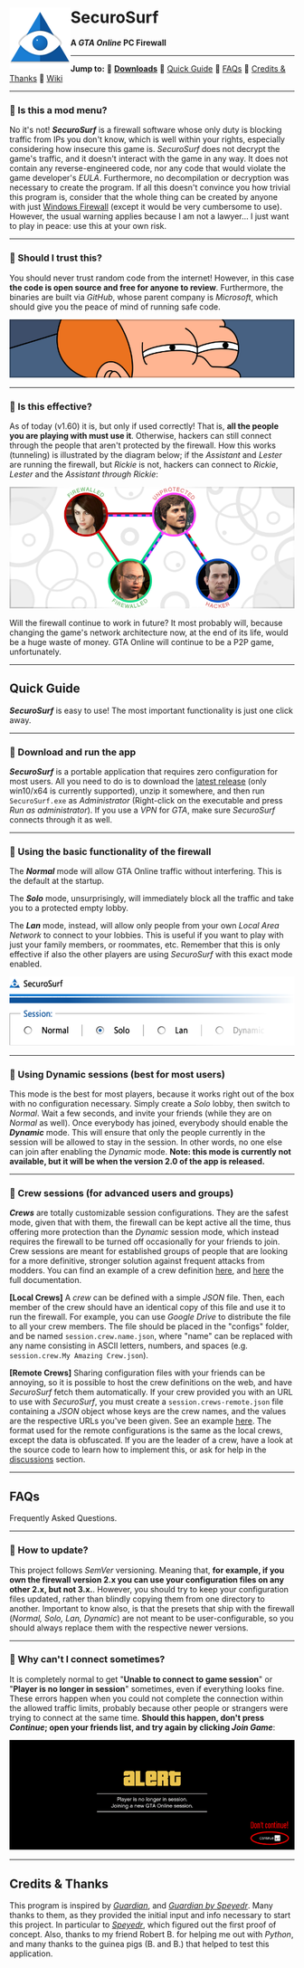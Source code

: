 <h1>
    <img src="md_images/logo.png" align="left" height="108">
    SecuroSurf
</h1>

<p><b>A <em>GTA Online</em> PC Firewall</b></p>

------------------------------------------------------------------------------------------------------------------------

**Jump to:** 🔹 [**Downloads**](https://github.com/Wes0617/SecuroSurf/releases) 🔹
[Quick Guide](#quick-guide) 🔹
[FAQs](#faqs) 🔹
[Credits & Thanks](#credits--thanks) 🔹
[Wiki](https://github.com/Wes0617/SecuroSurf/wiki)

------------------------------------------------------------------------------------------------------------------------

### 🔹 Is this a mod menu?

No it's not! ___SecuroSurf___ is a firewall software whose only duty is blocking traffic from IPs you don't know, which
is well within your rights, especially considering how insecure this game is. _SecuroSurf_ does not decrypt the game's
traffic, and it doesn't interact with the game in any way. It does not contain any reverse-engineered code, nor any code
that would violate the game developer's _EULA_. Furthermore, no decompilation or decryption was necessary to create the
program. If all this doesn't convince you how trivial this program is, consider that the whole thing can be created by
anyone with just [Windows Firewall](https://en.wikipedia.org/wiki/Windows_Firewall) (except it would be very cumbersome
to use). However, the usual warning applies because I am not a lawyer… I just want to play in peace: use this at your
own risk.

------------------------------------------------------------------------------------------------------------------------

### 🔹 Should I trust this?

You should never trust random code from the internet! However, in this case __the code is open source and free for
anyone to review__. Furthermore, the binaries are built via _GitHub_, whose parent company is _Microsoft_, which should
give you the peace of mind of running safe code.

<p align="center"><img src="md_images/trust.png"></p>

------------------------------------------------------------------------------------------------------------------------

### 🔹 Is this effective?

As of today (v1.60) it is, but only if used correctly! That is, __all the people you are playing with must use it__.
Otherwise, hackers can still connect through the people that aren't protected by the firewall. How this works
(tunneling) is illustrated by the diagram below; if the _Assistant_ and _Lester_ are running the firewall, but _Rickie_
is not, hackers can connect to _Rickie_, _Lester_ and the _Assistant_ _through_ _Rickie_:  

<p align="center"><img src="md_images/tunneling_diagram.png"></p>

Will the firewall continue to work in future? It most probably will, because changing the game's network architecture
now, at the end of its life, would be a huge waste of money. GTA Online will continue to be a P2P game, unfortunately.

------------------------------------------------------------------------------------------------------------------------

## Quick Guide

___SecuroSurf___ is easy to use! The most important functionality is just one click away.

------------------------------------------------------------------------------------------------------------------------

### 🔹 Download and run the app

___SecuroSurf___ is a portable application that requires zero configuration for most users. All you need to do is to
download the [latest release](https://github.com/Wes0617/SecuroSurf/releases) (only win10/x64 is currently
supported), unzip it somewhere, and then run `SecuroSurf.exe` as _Administrator_ (Right-click on the executable and
press _Run as administrator_). If you use a _VPN_ for _GTA_, make sure _SecuroSurf_ connects through it as well.

------------------------------------------------------------------------------------------------------------------------

### 🔹 Using the basic functionality of the firewall

The ___Normal___ mode will allow GTA Online traffic without interfering. This is the default at the startup.

The ___Solo___ mode, unsurprisingly, will immediately block all the traffic and take you to a protected empty lobby.

The ___Lan___ mode, instead, will allow only people from your own _Local Area Network_ to connect to your lobbies. This
is useful if you want to play with just your family members, or roommates, etc. Remember that this is only effective if
also the other players are using _SecuroSurf_ with this exact mode enabled.

<p align="center"><img src="md_images/main_options.png"></p>

------------------------------------------------------------------------------------------------------------------------

### 🔹 Using Dynamic sessions (best for most users)

This mode is the best for most players, because it works right out of the box with no configuration necessary. Simply
create a _Solo_ lobby, then switch to _Normal_. Wait a few seconds, and invite your friends (while they are on _Normal_
as well). Once everybody has joined, everybody should enable the ___Dynamic___ mode. This will ensure that only the
people currently in the session will be allowed to stay in the session. In other words, no one else can join after
enabling the _Dynamic_ mode. **Note: this mode is currently not available, but it will be when the version 2.0 of the
app is released.**

------------------------------------------------------------------------------------------------------------------------

### 🔹 Crew sessions (for advanced users and groups)

___Crews___ are totally customizable session configurations. They are the safest mode, given that with them, the
firewall can be kept active all the time, thus offering more protection than the _Dynamic_ session mode, which instead
requires the firewall to be turned off occasionally for your friends to join. Crew sessions are meant for established
groups of people that are looking for a more definitive, stronger solution against frequent attacks from modders. You
can find an example of a crew definition [here](configs/session.crew.Example%20Crew.json_EXAMPLE), and
[here](configs/session_configuration_json_schema.md) the full documentation.

__[Local Crews]__ A _crew_ can be defined with a simple _JSON_ file. Then, each member of the crew should have an
identical copy of this file and use it to run the firewall. For example, you can use _Google Drive_ to distribute the
file to all your crew members. The file should be placed in the "configs" folder, and be named `session.crew.name.json`,
where "name" can be replaced with any name consisting in ASCII letters, numbers, and spaces (e.g.
`session.crew.My Amazing Crew.json`).

__[Remote Crews]__ Sharing configuration files with your friends can be annoying, so it is possible to host the crew
definitions on the web, and have _SecuroSurf_ fetch them automatically. If your crew provided you with an URL to use
with _SecuroSurf_, you must create a `session.crews-remote.json` file containing a _JSON_ object whose keys are the crew
names, and the values are the respective URLs you've been given. See an example [here](
configs/session.crews-remote.json_EXAMPLE). The format used for the remote configurations is the same as the local
crews, except the data is obfuscated. If you are the leader of a crew, have a look at the source code to learn how to
implement this, or ask for help in the [discussions](https://github.com/Wes0617/SecuroSurf/discussions) section. 

------------------------------------------------------------------------------------------------------------------------

## FAQs

Frequently Asked Questions.

------------------------------------------------------------------------------------------------------------------------

### 🔹 How to update?

This project follows _SemVer_ versioning. Meaning that, __for example, if you own the firewall version 2.x you can
use your configuration files on any other 2.x, but not 3.x.__. However, you should try to keep your configuration files
updated, rather than blindly copying them from one directory to another. Important to know also, is that the presets
that ship with the firewall (_Normal, Solo, Lan, Dynamic_) are not meant to be user-configurable, so you should always
replace them with the respective newer versions.

------------------------------------------------------------------------------------------------------------------------

### 🔹 Why can't I connect sometimes? 

It is completely normal to get "__Unable to connect to game session__" or "__Player is no longer in session__"
sometimes, even if everything looks fine. These errors happen when you could not complete the connection within the
allowed traffic limits, probably because other people or strangers were trying to connect at the same time. __Should
this happen, don't press _Continue_; open your friends list, and try again by clicking _Join Game___:

<p align="center"><img src="md_images/player_no_longer_in_session_fix.gif"></p>

------------------------------------------------------------------------------------------------------------------------

## Credits & Thanks

This program is inspired by [_Guardian_](https://gitlab.com/digitalarc/guardian), and [_Guardian by Speyedr_](
https://gitlab.com/Speyedr/guardian-fastload-fix). Many thanks to them, as they provided the initial input and info
necessary to start this project. In particular to [_Speyedr_](https://github.com/Speyedr), which figured out the first
proof of concept. Also, thanks to my friend Robert B. for helping me out with _Python_, and many thanks to the guinea
pigs (B. and B.) that helped to test this application.
